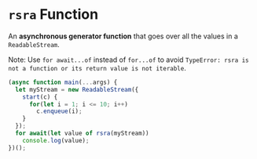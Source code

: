 # `rsra` Function
An **asynchronous generator function** that goes over all the values in a `ReadableStream`.

Note: Use `for await...of` instead of `for...of` to avoid `TypeError: rsra is not a function or its return value is not iterable`.

```js
(async function main(...args) {
  let myStream = new ReadableStream({
    start(c) {
      for(let i = 1; i <= 10; i++)
        c.enqueue(i);
    }
  });
  for await(let value of rsra(myStream))
    console.log(value);
})();
```
